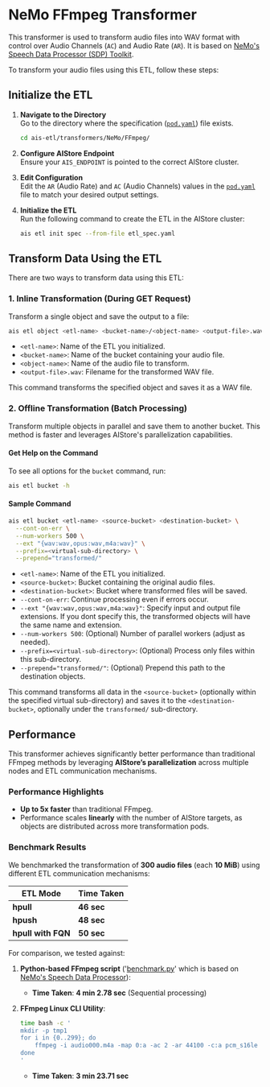 # NeMo FFmpeg Transformer

This transformer is used to transform audio files into WAV format with control over Audio Channels (`AC`) and Audio Rate (`AR`). It is based on [NeMo's Speech Data Processor (SDP) Toolkit](https://github.com/NVIDIA/NeMo-speech-data-processor).

To transform your audio files using this ETL, follow these steps:

## Initialize the ETL

1. **Navigate to the Directory**  
   Go to the directory where the specification ([`pod.yaml`](pod.yaml)) file exists.

   ```bash
   cd ais-etl/transformers/NeMo/FFmpeg/
   ```

2. **Configure AIStore Endpoint**  
   Ensure your `AIS_ENDPOINT` is pointed to the correct AIStore cluster.

3. **Edit Configuration**  
   Edit the `AR` (Audio Rate) and `AC` (Audio Channels) values in the [`pod.yaml`](pod.yaml) file to match your desired output settings.

4. **Initialize the ETL**  
   Run the following command to create the ETL in the AIStore cluster:

   ```bash
   ais etl init spec --from-file etl_spec.yaml
   ```

## Transform Data Using the ETL

There are two ways to transform data using this ETL:

### 1. Inline Transformation (During GET Request)

Transform a single object and save the output to a file:

```bash
ais etl object <etl-name> <bucket-name>/<object-name> <output-file>.wav
```

- `<etl-name>`: Name of the ETL you initialized.
- `<bucket-name>`: Name of the bucket containing your audio file.
- `<object-name>`: Name of the audio file to transform.
- `<output-file>.wav`: Filename for the transformed WAV file.

This command transforms the specified object and saves it as a WAV file.

### 2. Offline Transformation (Batch Processing)

Transform multiple objects in parallel and save them to another bucket. This method is faster and leverages AIStore's parallelization capabilities.

#### Get Help on the Command

To see all options for the `bucket` command, run:

```bash
ais etl bucket -h
```

#### Sample Command

```bash
ais etl bucket <etl-name> <source-bucket> <destination-bucket> \
  --cont-on-err \
  --num-workers 500 \
  --ext "{wav:wav,opus:wav,m4a:wav}" \
  --prefix=<virtual-sub-directory> \
  --prepend="transformed/"
```

- `<etl-name>`: Name of the ETL you initialized.
- `<source-bucket>`: Bucket containing the original audio files.
- `<destination-bucket>`: Bucket where transformed files will be saved.
- `--cont-on-err`: Continue processing even if errors occur.
- `--ext "{wav:wav,opus:wav,m4a:wav}"`: Specify input and output file extensions. If you dont specify this, the transformed objects will have the same name and extension.
- `--num-workers 500`: (Optional) Number of parallel workers (adjust as needed).
- `--prefix=<virtual-sub-directory>`: (Optional) Process only files within this sub-directory.
- `--prepend="transformed/"`: (Optional) Prepend this path to the destination objects.

This command transforms all data in the `<source-bucket>` (optionally within the specified virtual sub-directory) and saves it to the `<destination-bucket>`, optionally under the `transformed/` sub-directory.

## **Performance**

This transformer achieves significantly better performance than traditional FFmpeg methods by leveraging **AIStore’s parallelization** across multiple nodes and ETL communication mechanisms.

### **Performance Highlights**
- **Up to 5x faster** than traditional FFmpeg.
- Performance scales **linearly** with the number of AIStore targets, as objects are distributed across more transformation pods.

### **Benchmark Results**
We benchmarked the transformation of **300 audio files** (each **10 MiB**) using different ETL communication mechanisms:

| **ETL Mode**      | **Time Taken** |
|-------------------|---------------|
| **hpull**         | **46 sec**     |
| **hpush**         | **48 sec**     |
| **hpull with FQN** | **50 sec**     |

For comparison, we tested against:
1. **Python-based FFmpeg script** ('[benchmark.py](benchmark.py)' which is based on [NeMo's Speech Data Processor](https://github.com/NVIDIA/NeMo-speech-data-processor)):  
   - **Time Taken**: **4 min 2.78 sec** (Sequential processing)  
   
2. **FFmpeg Linux CLI Utility**:  
   ```bash
   time bash -c '
   mkdir -p tmp1
   for i in {0..299}; do
       ffmpeg -i audio000.m4a -map 0:a -ac 2 -ar 44100 -c:a pcm_s16le "tmp1/output_audio$i.wav"
   done
   '
   ```
   - **Time Taken**: **3 min 23.71 sec**  
